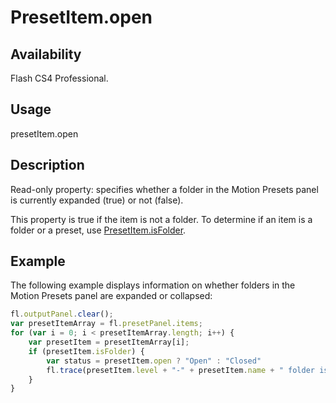 # PresetItem.open

## Availability

Flash CS4 Professional.

## Usage

presetItem.open

## Description

Read-only property: specifies whether a folder in the Motion Presets panel is currently expanded (true) or not (false).

This property is true if the item is not a folder. To determine if an item is a folder or a preset, use [PresetItem.isFolder](../PresetItem_object/PresetItem1.md).

## Example

The following example displays information on whether folders in the Motion Presets panel are expanded or collapsed:

```javascript
fl.outputPanel.clear();
var presetItemArray = fl.presetPanel.items;
for (var i = 0; i < presetItemArray.length; i++) {
    var presetItem = presetItemArray[i];
    if (presetItem.isFolder) {
        var status = presetItem.open ? "Open" : "Closed"
        fl.trace(presetItem.level + "-" + presetItem.name + " folder is " + status);
    }
}
```
